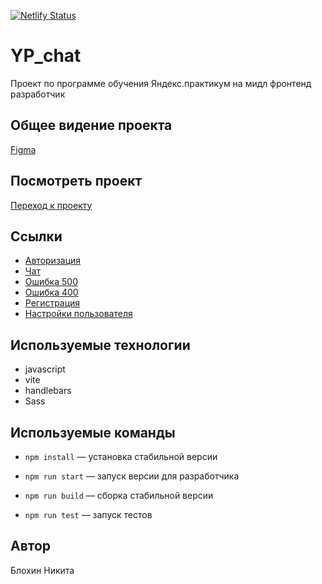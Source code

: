 [![Netlify Status](https://api.netlify.com/api/v1/badges/c2889a85-b5ac-4af2-b2bd-89c93f30b766/deploy-status)](https://app.netlify.com/sites/magnificent-youtiao-a951d6/deploys)

# YP_chat

Проект по программе обучения Яндекс.практикум на мидл фронтенд разработчик

## Общее видение проекта

[Figma](https://www.figma.com/design/nYh6OkmJRgXXwICia7oA8v/Стиль-чата-для-проекта-ЯП?node-id=0-1&p=f&t=sKClgouoI06Ynk8M-0)

## Посмотреть проект

[Переход к проекту](https://magnificent-youtiao-a951d6.netlify.app/)

## Ссылки

- [Авторизация](https://magnificent-youtiao-a951d6.netlify.app//src/pages/Auth/Authorization/Authorization.html)
- [Чат](https://magnificent-youtiao-a951d6.netlify.app//src/pages/Chat/Chat.html)
- [Ошибка 500](https://magnificent-youtiao-a951d6.netlify.app//src/pages/Error/500/500.html)
- [Ошибка 400](https://magnificent-youtiao-a951d6.netlify.app//src/pages/Error/400/400.html)
- [Регистрация](https://magnificent-youtiao-a951d6.netlify.app//src/pages/Auth/Registrations/Registrations.html)
- [Настройки пользователя](https://magnificent-youtiao-a951d6.netlify.app//src/pages/UserSettings/UserSettings.html)

## Используемые технологии

- javascript
- vite
- handlebars
- Sass

## Используемые команды

- `npm install` — установка стабильной версии

- `npm run start` — запуск версии для разработчика

- `npm run build` — cборка стабильной версии

- `npm run test` — запуск тестов

## Автор

Блохин Никита
